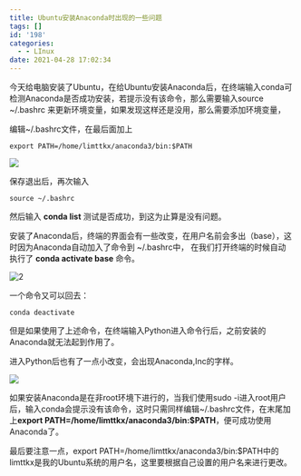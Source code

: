 ```yaml
---
title: Ubuntu安装Anaconda时出现的一些问题
tags: []
id: '198'
categories:
  - - LInux
date: 2021-04-28 17:02:34
---
```


今天给电脑安装了Ubuntu，在给Ubuntu安装Anaconda后，在终端输入conda可检测Anaconda是否成功安装，若提示没有该命令，那么需要输入source ~/.bashrc 来更新环境变量，如果发现这样还是没用，那么需要添加环境变量，

编辑~/.bashrc文件，在最后面加上

```
export PATH=/home/limttkx/anaconda3/bin:$PATH
```

![](https://blogjkfff-1302429038.cos.ap-beijing.myqcloud.com/img/4281.jpg)

保存退出后，再次输入

```
source ~/.bashrc
```

然后输入 **conda list** 测试是否成功，到这为止算是没有问题。

安装了Anaconda后，终端的界面会有一些改变，在用户名前会多出（base），这时因为Anaconda自动加入了命令到 ~/.bashrc中， 在我们打开终端的时候自动 执行了 **conda activate base** 命令。

![2](https://blogjkfff-1302429038.cos.ap-beijing.myqcloud.com/img/4282.png)

一个命令又可以回去：

```
conda deactivate
```

但是如果使用了上述命令，在终端输入Python进入命令行后，之前安装的Anaconda就无法起到作用了。

进入Python后也有了一点小改变，会出现Anaconda,Inc的字样。

![](https://blogjkfff-1302429038.cos.ap-beijing.myqcloud.com/img/4283.png)

如果安装Anaconda是在非root环境下进行的，当我们使用sudo -i进入root用户后，输入conda会提示没有该命令，这时只需同样编辑~/.bashrc文件，在末尾加上**export PATH=/home/limttkx/anaconda3/bin:$PATH**，便可成功使用Anaconda了。

最后要注意一点，export PATH=/home/limttkx/anaconda3/bin:$PATH中的limttkx是我的Ubuntu系统的用户名，这里要根据自己设置的用户名来进行更改。